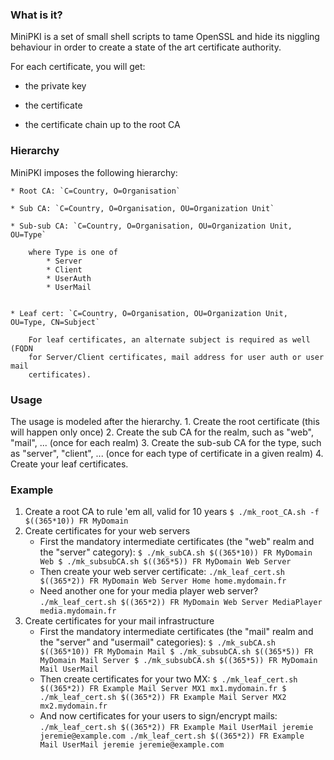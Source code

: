 ### What is it?

MiniPKI is a set of small shell scripts to tame OpenSSL and hide its niggling
behaviour in order to create a state of the art certificate authority.

For each certificate, you will get:
* the private key

* the certificate

* the certificate chain up to the root CA

### Hierarchy

MiniPKI imposes the following hierarchy:

    * Root CA: `C=Country, O=Organisation`

    * Sub CA: `C=Country, O=Organisation, OU=Organization Unit`

    * Sub-sub CA: `C=Country, O=Organisation, OU=Organization Unit, OU=Type`

        where Type is one of
            * Server
            * Client
            * UserAuth
            * UserMail


    * Leaf cert: `C=Country, O=Organisation, OU=Organization Unit, OU=Type, CN=Subject`

        For leaf certificates, an alternate subject is required as well (FQDN
        for Server/Client certificates, mail address for user auth or user mail
        certificates).


### Usage
The usage is modeled after the hierarchy.
    1. Create the root certificate (this will happen only once)
    2. Create the sub CA for the realm, such as "web", "mail", ... (once for each realm)
    3. Create the sub-sub CA for the type, such as "server",
    "client", ... (once for each type of certificate in a given realm)
    4. Create your leaf certificates.


### Example

1. Create a root CA to rule 'em all, valid for 10 years
    `
    $ ./mk_root_CA.sh -f $((365*10)) FR MyDomain
    `
2. Create certificates for your web servers
    + First the mandatory intermediate certificates (the "web" realm and the "server" category):
        `
        $ ./mk_subCA.sh $((365*10)) FR MyDomain Web
        $ ./mk_subsubCA.sh $((365*5)) FR MyDomain Web Server
        `
   + Then create your web server certificate:
        `
        ./mk_leaf_cert.sh $((365*2)) FR MyDomain Web Server Home home.mydomain.fr
        `
   + Need another one for your media player web server?
        `
        ./mk_leaf_cert.sh $((365*2)) FR MyDomain Web Server MediaPlayer media.mydomain.fr
        `
3. Create certificates for your mail infrastructure
    + First the mandatory intermediate certificates (the "mail" realm and the "server" and "usermail" categories):
        `
        $ ./mk_subCA.sh $((365*10)) FR MyDomain Mail
        $ ./mk_subsubCA.sh $((365*5)) FR MyDomain Mail Server
        $ ./mk_subsubCA.sh $((365*5)) FR MyDomain Mail UserMail
        `
    + Then create certificates for your two MX:
        `
        $ ./mk_leaf_cert.sh $((365*2)) FR Example Mail Server MX1 mx1.mydomain.fr
        $ ./mk_leaf_cert.sh $((365*2)) FR Example Mail Server MX2 mx2.mydomain.fr
        `
    + And now certificates for your users to sign/encrypt mails:
        `
        ./mk_leaf_cert.sh $((365*2)) FR Example Mail UserMail jeremie jeremie@example.com
        ./mk_leaf_cert.sh $((365*2)) FR Example Mail UserMail jeremie jeremie@example.com
        `
